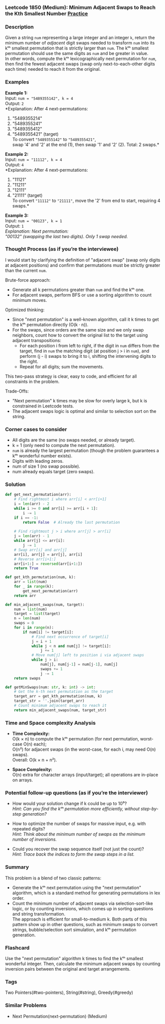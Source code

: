 ### Leetcode 1850 (Medium): Minimum Adjacent Swaps to Reach the Kth Smallest Number [Practice](https://leetcode.com/problems/minimum-adjacent-swaps-to-reach-the-kth-smallest-number)

### Description  
Given a string `num` representing a large integer and an integer `k`, return the minimum number of *adjacent* digit swaps needed to transform `num` into its kᵗʰ smallest permutation that is strictly larger than `num`. The kᵗʰ smallest permutation should use the same digits as `num` and be greater in value.  
In other words, compute the kᵗʰ lexicographically next permutation for `num`, then find the fewest adjacent swaps (swap only next-to-each-other digits each time) needed to reach it from the original.

### Examples  

**Example 1:**  
Input: `num = "5489355142", k = 4`  
Output: `2`  
*Explanation: After 4 next-permutations:  
1. "5489355214"  
2. "5489355241"  
3. "5489355412"  
4. "5489355421" (target)  
To convert `"5489355142"` to `"5489355421"`,  
swap '4' and '2' at the end (1), then swap '1' and '2' (2). Total: 2 swaps.*

**Example 2:**  
Input: `num = "11112", k = 4`  
Output: `4`  
*Explanation: After 4 next-permutations:  
1. "11121"  
2. "11211"  
3. "12111"  
4. "21111" (target)  
To convert `"11112"` to `"21111"`, move the '2' from end to start, requiring 4 swaps.*

**Example 3:**  
Input: `num = "00123", k = 1`  
Output: `1`  
*Explanation: Next permutation:  
"00132" (swapping the last two digits). Only 1 swap needed.*

### Thought Process (as if you’re the interviewee)  
I would start by clarifying the definition of "adjacent swap" (swap only digits at adjacent positions) and confirm that permutations must be strictly greater than the current `num`.  

Brute-force approach:  
- Generate all k permutations greater than `num` and find the kᵗʰ one.
- For adjacent swaps, perform BFS or use a sorting algorithm to count minimum moves.

Optimized thinking:  
- Since "next permutation" is a well-known algorithm, call it k times to get the kᵗʰ permutation directly (O(k · n)).
- For the swaps, since orders are the same size and we only swap neighbors, count how to convert the original list to the target using adjacent transpositions:  
  - For each position i from left to right, if the digit in `num` differs from the target, find in `num` the matching digit (at position j > i in `num`), and perform (j - i) swaps to bring it to i, shifting the intervening digits to the right.
  - Repeat for all digits; sum the movements.

This two-pass strategy is clear, easy to code, and efficient for all constraints in the problem.

Trade-Offs:  
- "Next permutation" k times may be slow for overly large k, but k is constrained in Leetcode tests.
- The adjacent swaps logic is optimal and similar to selection sort on the string.

### Corner cases to consider  
- All digits are the same (no swaps needed, or already target).
- k = 1 (only need to compute the next permutation).
- `num` is already the largest permutation (though the problem guarantees a kᵗʰ wonderful number exists).
- Digits with leading zeros.
- num of size 1 (no swap possible).
- num already equals target (zero swaps).

### Solution

```python
def get_next_permutation(arr):
    # Find rightmost i where arr[i] < arr[i+1]
    i = len(arr) - 2
    while i >= 0 and arr[i] >= arr[i + 1]:
        i -= 1
    if i == -1:
        return False  # Already the last permutation
    
    # Find rightmost j > i where arr[j] > arr[i]
    j = len(arr) - 1
    while arr[j] <= arr[i]:
        j -= 1
    # Swap arr[i] and arr[j]
    arr[i], arr[j] = arr[j], arr[i]
    # Reverse arr[i+1:]
    arr[i+1:] = reversed(arr[i+1:])
    return True

def get_kth_permutation(num, k):
    arr = list(num)
    for _ in range(k):
        get_next_permutation(arr)
    return arr

def min_adjacent_swaps(num, target):
    num = list(num)
    target = list(target)
    n = len(num)
    swaps = 0
    for i in range(n):
        if num[i] != target[i]:
            # Find next occurrence of target[i]
            j = i + 1
            while j < n and num[j] != target[i]:
                j += 1
            # Move num[j] left to position i via adjacent swaps
            while j > i:
                num[j], num[j-1] = num[j-1], num[j]
                swaps += 1
                j -= 1
    return swaps

def getMinSwaps(num: str, k: int) -> int:
    # Get the k-th next permutation as the target
    target_arr = get_kth_permutation(num, k)
    target_str = ''.join(target_arr)
    # Count minimum adjacent swaps to reach it
    return min_adjacent_swaps(num, target_str)
```

### Time and Space complexity Analysis  

- **Time Complexity:**  
  O(k × n) to compute the kᵗʰ permutation (for next permutation, worst-case O(n) each);  
  O(n²) for adjacent swaps (in the worst-case, for each i, may need O(n) swaps).  
  Overall: O(k × n + n²).

- **Space Complexity:**  
  O(n) extra for character arrays (input/target); all operations are in-place on arrays.

### Potential follow-up questions (as if you’re the interviewer)  

- How would your solution change if k could be up to 10⁹?  
  *Hint: Can you find the kᵗʰ permutation more efficiently, without step-by-step generation?*

- How to optimize the number of swaps for massive input, e.g. with repeated digits?  
  *Hint: Think about the minimum number of swaps as the minimum number of inversions.*

- Could you recover the swap sequence itself (not just the count)?  
  *Hint: Trace back the indices to form the swap steps in a list.*

### Summary
This problem is a blend of two classic patterns:  
- Generate the kᵗʰ next permutation using the "next permutation" algorithm, which is a standard method for generating permutations in lex order.  
- Count the minimum number of adjacent swaps via selection-sort-like logic, or by counting inversions, which comes up in sorting questions and string transformation.  
The approach is efficient for small-to-medium k. Both parts of this pattern show up in other questions, such as minimum swaps to convert strings, bubble/selection sort simulation, and kᵗʰ permutation generation.


### Flashcard
Use the "next permutation" algorithm k times to find the kᵗʰ smallest wonderful integer. Then, calculate the minimum adjacent swaps by counting inversion pairs between the original and target arrangements.

### Tags
Two Pointers(#two-pointers), String(#string), Greedy(#greedy)

### Similar Problems
- Next Permutation(next-permutation) (Medium)